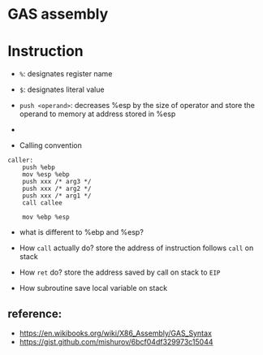 # GAS assembly

# Instruction
- `%`: designates register name
- `$`: designates literal value 
- `push <operand>`: decreases %esp by the size of operator and store the operand to memory at address stored in %esp
- 


- Calling convention
```
caller:
    push %ebp
    mov %esp %ebp
    push xxx /* arg3 */
    push xxx /* arg2 */
    push xxx /* arg1 */
    call callee

    mov %ebp %esp
```

- what is different to %ebp and %esp?  
- How `call` actually do?
 store the address of instruction follows `call` on stack
- How `ret` do?
 store the address saved by call on stack to `EIP`

- How subroutine save local variable on stack

## reference:  
- https://en.wikibooks.org/wiki/X86_Assembly/GAS_Syntax
- https://gist.github.com/mishurov/6bcf04df329973c15044